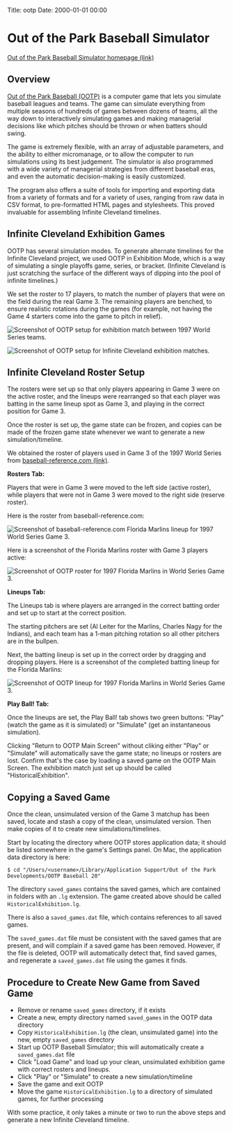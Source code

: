 Title: ootp
Date: 2000-01-01 00:00

# Out of the Park Baseball Simulator

[Out of the Park Baseball Simulator homepage (link)](https://www.ootpdevelopments.com/out-of-the-park-baseball-home/)

## Overview


[Out of the Park Baseball (OOTP)](https://www.ootpdevelopments.com/out-of-the-park-baseball-home/)
is a computer game that lets you simulate baseball leagues and teams.
The game can simulate everything from multiple seasons of hundreds
of games between dozens of teams, all the way down to interactively
simulating games and making managerial decisions like which pitches
should be thrown or when batters should swing.

The game is extremely flexible, with an array of adjustable
parameters, and the ability to either micromanage, or to allow the
computer to run simulations using its best judgement. The simulator 
is also programmed
with a wide variety of managerial strategies from different baseball
eras, and even the automatic decision-making is easily customized.

The program also offers a suite of tools for importing and exporting
data from a variety of formats and for a variety of uses, ranging from
raw data in CSV format, to pre-formatted HTML pages and stylesheets.
This proved invaluable for assembling Infinite Cleveland timelines.

## Infinite Cleveland Exhibition Games

OOTP has several simulation modes.
To generate alternate timelines for the Infinite Cleveland project, we used 
OOTP in Exhibition Mode, which is a way of simulating a single playoffs game, 
series, or bracket.  (Infinite Cleveland is just scratching the surface of
the different ways of dipping into the pool of infinite timelines.)

We set the roster to 17 players, to match the number of
players that were on the field during the real Game 3.
The remaining players are benched, to ensure realistic
rotations during the games (for example, not having the
Game 4 starters come into the game to pitch in relief).

![Screenshot of OOTP setup for exhibition match between 1997 World Series teams.](/img/ootp1.png)

![Screenshot of OOTP setup for Infinite Cleveland exhibition matches.](/img/ootp2.png)

## Infinite Cleveland Roster Setup

The rosters were set up so that only players appearing in Game 3 were on the
active roster, and the lineups were rearranged so that each player was batting
in the same lineup spot as Game 3, and playing in the correct position for Game 3.

Once the roster is set up, the game state can be frozen, and copies can be made
of the frozen game state whenever we want to generate a new simulation/timeline.

We obtained the roster of players used in Game 3 of the 1997 World Series
from [baseball-reference.com (link)](https://www.baseball-reference.com/boxes/CLE/CLE199710210.shtml).

**Rosters Tab:**

Players that were in Game 3 were moved to the left side (active roster),
while players that were not in Game 3 were moved to the right side
(reserve roster).

Here is the roster from baseball-reference.com:

![Screenshot of baseball-reference.com Florida Marlins lineup for 1997 World Series Game 3.](/img/baseballreference1.png)

Here is a screenshot of the Florida Marlins roster with Game 3 players active:

![Screenshot of OOTP roster for 1997 Florida Marlins in World Series Game 3.](/img/ootp3.png)

**Lineups Tab:**

The Lineups tab is where players are arranged in the correct batting order
and set up to start at the correct position.

The starting pitchers are set (Al Leiter for the Marlins, Charles Nagy for the Indians),
and each team has a 1-man pitching rotation so all other pitchers are in the bullpen.

Next, the batting lineup is set up in the correct order by dragging and dropping players.
Here is a screenshot of the completed batting lineup for the Florida Marlins:

![Screenshot of OOTP lineup for 1997 Florida Marlins in World Series Game 3.](/img/ootp4.png)

**Play Ball! Tab:**

Once the lineups are set, the Play Ball! tab shows two green buttons:
"Play" (watch the game as it is simulated) or "Simulate" (get an instantaneous
simulation).

Clicking "Return to OOTP Main Screen" without cliking either "Play" or "Simulate" will
automatically save the game state; no lineups or rosters are lost. Confirm that's the case
by loading a saved game on the OOTP Main Screen. The exhibition match just set up should be
called "HistoricalExhibition".

## Copying a Saved Game

Once the clean, unsimulated version of the Game 3 matchup has been saved, locate
and stash a copy of the clean, unsimulated version. Then make copies of it to create
new simulations/timelines.

Start by locating the directory where OOTP stores application data; it should be listed
somewhere in the game's Settings panel. On Mac, the application data directory is here:

```
$ cd "/Users/<username>/Library/Application Support/Out of the Park Developments/OOTP Baseball 20"
```

The directory `saved_games` contains the saved games, which are contained in folders with an
`.lg` extension. The game created above should be called `HistoricalExhibition.lg`.

There is also a `saved_games.dat` file, which contains references to all saved games.


The `saved_games.dat` file must be consistent with the saved games that are present, and will complain
if a saved game has been removed. However, if the file is deleted, OOTP will automatically detect that,
find saved games, and regenerate a `saved_games.dat` file using the games it finds.

## Procedure to Create New Game from Saved Game

* Remove or rename `saved_games` directory, if it exists
* Create a new, empty directory named `saved_games` in the OOTP data directory
* Copy `HistoricalExhibition.lg` (the clean, unsimulated game) into the new, empty `saved_games` directory
* Start up OOTP Baseball Simulator; this will automatically create a `saved_games.dat` file
* Click "Load Game" and load up your clean, unsimulated exhibition game with correct rosters and lineups.
* Click "Play" or "Simulate" to create a new simulation/timeline
* Save the game and exit OOTP
* Move the game `HistoricalExhibition.lg` to a directory of simulated games, for further processing

With some practice, it only takes a minute or two to run the above steps
and generate a new Infinite Cleveland timeline.
